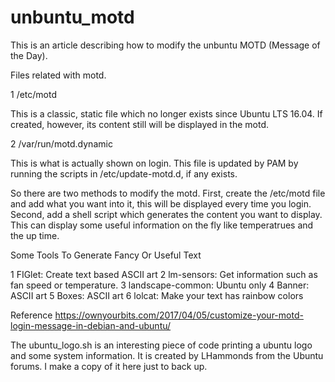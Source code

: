 # unbuntu_motd

This is an article describing how to modify the unbuntu MOTD (Message of the Day).

Files related with motd.

1 /etc/motd

This is a classic, static file which no longer exists since Ubuntu LTS 16.04. If created, however, its content still will be displayed in the motd.

2 /var/run/motd.dynamic

This is what is actually shown on login. This file is updated by PAM by running the scripts in /etc/update-motd.d, if any exists.

So there are two methods to modify the motd. First, create the /etc/motd file and add what you want into it, this will be displayed every time you login. Second, add a shell script which generates the content you want to display. This can display some useful information on the fly like temperatrues and the up time.

Some Tools To Generate Fancy Or Useful Text

1 FIGlet: Create text based ASCII art
2 lm-sensors: Get information such as fan speed or temperature.
3 landscape-common: Ubuntu only
4 Banner: ASCII art
5 Boxes: ASCII art
6 lolcat: Make your text has rainbow colors

Reference https://ownyourbits.com/2017/04/05/customize-your-motd-login-message-in-debian-and-ubuntu/

The ubuntu_logo.sh is an interesting piece of code printing a ubuntu logo and some system information. It is created by LHammonds from the Ubuntu forums. I make a copy of it here just to back up.
